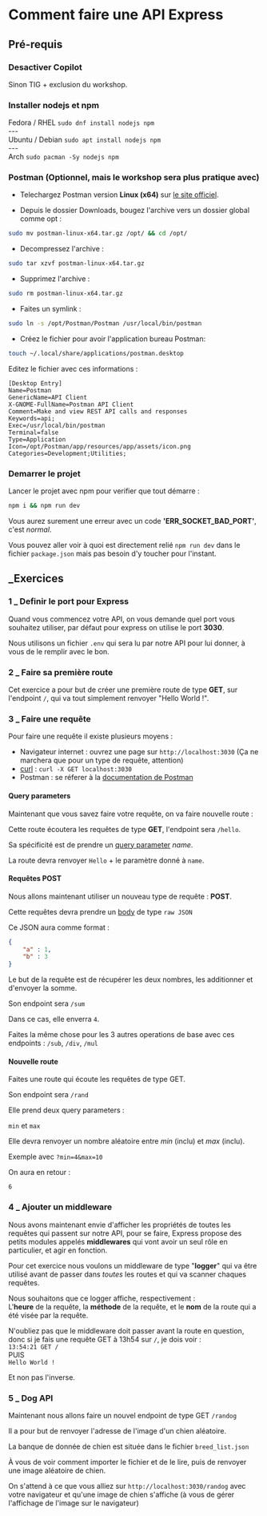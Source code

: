 # Comment faire une API Express

## Pré-requis

### Desactiver Copilot

Sinon TIG + exclusion du workshop.

### Installer nodejs et npm

Fedora / RHEL `sudo dnf install nodejs npm`\
---\
Ubuntu / Debian `sudo apt install nodejs npm`\
---\
Arch `sudo pacman -Sy nodejs npm`

### Postman (Optionnel, mais le workshop sera plus pratique avec)

- Telechargez Postman version **Linux (x64)** sur [le site officiel](https://www.postman.com/downloads/).

- Depuis le dossier Downloads, bougez l'archive vers un dossier global comme opt :

```bash
sudo mv postman-linux-x64.tar.gz /opt/ && cd /opt/
```

- Decompressez l'archive :

```bash
sudo tar xzvf postman-linux-x64.tar.gz
```

- Supprimez l'archive :

```bash
sudo rm postman-linux-x64.tar.gz
```

- Faites un symlink :

```bash
sudo ln -s /opt/Postman/Postman /usr/local/bin/postman
```

- Créez le fichier pour avoir l'application bureau Postman:

```bash
touch ~/.local/share/applications/postman.desktop
```

Editez le fichier avec ces informations :

```text
[Desktop Entry]
Name=Postman
GenericName=API Client
X-GNOME-FullName=Postman API Client
Comment=Make and view REST API calls and responses
Keywords=api;
Exec=/usr/local/bin/postman
Terminal=false
Type=Application
Icon=/opt/Postman/app/resources/app/assets/icon.png
Categories=Development;Utilities;
```

### Demarrer le projet

Lancer le projet avec npm pour verifier que tout démarre :

```bash
npm i && npm run dev
```

Vous aurez surement une erreur avec un code **'ERR_SOCKET_BAD_PORT'**, c'est _normal_.

Vous pouvez aller voir à quoi est directement relié `npm run dev` dans le fichier `package.json` mais pas besoin d'y toucher pour l'instant.

## _Exercices

### 1 _ Definir le port pour Express

Quand vous commencez votre API, on vous demande quel port vous souhaitez utiliser, par défaut pour express on utilise le port **3030**.

Nous utilisons un fichier `.env` qui sera lu par notre API pour lui donner, à vous de le remplir avec le bon.

### 2 _  Faire sa première route

Cet exercice a pour but de créer une première route de type **GET**, sur l'endpoint `/`, qui va tout simplement renvoyer "Hello World !".

### 3 _ Faire une requête

Pour faire une requête il existe plusieurs moyens :

- Navigateur internet : ouvrez une page sur `http://localhost:3030` (Ça ne marchera que pour un type de requête, attention)
- [curl](https://www.baeldung.com/curl-rest) : `curl -X GET localhost:3030`
- Postman : se réferer à la [documentation de Postman](https://learning.postman.com/docs/sending-requests/requests/)

#### Query parameters

Maintenant que vous savez faire votre requête, on va faire nouvelle route :

Cette route écoutera les requêtes de type **GET**, l'endpoint sera `/hello`.

Sa spécificité est de prendre un [query parameter](https://learning.postman.com/docs/sending-requests/requests/#sending-parameters) _name_.

La route devra renvoyer `Hello` + le paramètre donné à `name`.

#### Requêtes POST

Nous allons maintenant utiliser un nouveau type de requête : **POST**.

Cette requêtes devra prendre un [body](https://www.baeldung.com/curl-rest) de type `raw JSON`

Ce JSON aura comme format :

```JSON
{
    "a" : 1,
    "b" : 3
}
```

Le but de la requête est de récupérer les deux nombres, les additionner et d'envoyer la somme.

Son endpoint sera `/sum`

Dans ce cas, elle enverra `4`.

Faites la même chose pour les 3 autres operations de base avec ces endpoints :
`/sub`, `/div`, `/mul`

#### Nouvelle route

Faites une route qui écoute les requêtes de type GET.

Son endpoint sera `/rand`

Elle prend deux query parameters :

`min` et `max`

Elle devra renvoyer un nombre aléatoire entre _min_ (inclu) et _max_ (inclu).

Exemple avec `?min=4&max=10`

On aura en retour :

`6`

### 4 _ Ajouter un middleware

Nous avons maintenant envie d'afficher les propriétés de toutes les requêtes qui passent sur notre API,
pour se faire, Express propose des petits modules appelés **middlewares** qui vont avoir un seul rôle en particulier, et agir en fonction.

Pour cet exercice nous voulons un middleware de type "**logger**" qui va être utilisé avant de passer dans _toutes_ les routes et qui va scanner chaques requêtes.

Nous souhaitons que ce logger affiche, respectivement :\
L'**heure** de la requête, la **méthode** de la requête, et le **nom** de la route qui a été visée par la requête.

N'oubliez pas que le middleware doit passer avant la route en question, donc si je fais une requête GET à 13h54 sur `/`, je dois voir :\
`13:54:21 GET /`\
PUIS\
`Hello World !`

Et non pas l'inverse.

### 5 _ Dog API

Maintenant nous allons faire un nouvel endpoint de type GET `/randog`

Il a pour but de renvoyer l'adresse de l'image d'un chien aléatoire.

La banque de donnée de chien est située dans le fichier `breed_list.json`

À vous de voir comment importer le fichier et de le lire, puis de renvoyer une image aléatoire de chien.

On s'attend à ce que vous alliez sur
`http://localhost:3030/randog` avec votre navigateur et qu'une image de chien s'affiche (à vous de gérer l'affichage de l'image sur le navigateur)
